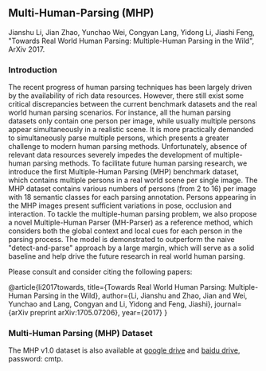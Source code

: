 ## Multi-Human-Parsing (MHP)
Jianshu Li, Jian Zhao, Yunchao Wei, Congyan Lang, Yidong Li, Jiashi Feng, "Towards Real World Human Parsing: Multiple-Human Parsing in the Wild", ArXiv 2017.


### Introduction
The recent progress of human parsing techniques has been largely driven by the availability of rich data resources. However, there still exist some critical discrepancies between the current benchmark datasets and the real world human parsing scenarios. For instance, all the human parsing datasets only contain one person per image, while usually multiple persons appear simultaneously in a realistic scene. It is more practically demanded to simultaneously parse multiple persons, which presents a greater challenge to modern human parsing methods. Unfortunately, absence of relevant data resources severely impedes the development of multiple-human parsing methods. To facilitate future human parsing research, we introduce the first Multiple-Human Parsing (MHP) benchmark dataset, which contains multiple persons in a real world scene per single image. The MHP dataset contains various numbers of persons (from 2 to 16) per image with 18 semantic classes for each parsing annotation. Persons appearing in the MHP images present sufficient variations in pose, occlusion and interaction. To tackle the multiple-human parsing problem, we also propose a novel Multiple-Human Parser (MH-Parser) as a reference method, which considers both the global context and local cues for each person in the parsing process. The model is demonstrated to outperform the naive "detect-and-parse" approach by a large margin, which will serve as a solid baseline and help drive the future research in real world human parsing.


Please consult and consider citing the following papers:

   @article{li2017towards,
  title={Towards Real World Human Parsing: Multiple-Human Parsing in the Wild},
  author={Li, Jianshu and Zhao, Jian and Wei, Yunchao and Lang, Congyan and Li, Yidong and Feng, Jiashi},
  journal={arXiv preprint arXiv:1705.07206},
  year={2017}
  }
  
  
  ### Multi-Human Parsing (MHP) Dataset
  The MHP v1.0 dataset is also available at [google drive](https://drive.google.com/file/d/1hTS8QJBuGdcppFAr_bvW2tsD9hW_ptr5/view?usp=sharing) and [baidu drive](https://pan.baidu.com/s/1mjTtWqW), password: cmtp.
